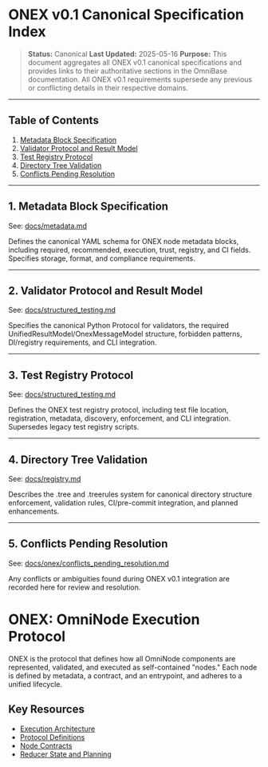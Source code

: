 # ONEX v0.1 Canonical Specification Index

> **Status:** Canonical
> **Last Updated:** 2025-05-16
> **Purpose:** This document aggregates all ONEX v0.1 canonical specifications and provides links to their authoritative sections in the OmniBase documentation. All ONEX v0.1 requirements supersede any previous or conflicting details in their respective domains.

---

## Table of Contents

1. [Metadata Block Specification](../metadata.md#onex-v01-canonical-metadata-block-specification)
2. [Validator Protocol and Result Model](../structured_testing.md#onex-v01-canonical-validator-protocol-and-result-model)
3. [Test Registry Protocol](../structured_testing.md#onex-v01-canonical-test-registry-protocol)
4. [Directory Tree Validation](../registry.md#onex-v01-canonical-directory-tree-validation)
5. [Conflicts Pending Resolution](./conflicts_pending_resolution.md)

---

## 1. Metadata Block Specification

See: [docs/metadata.md](../metadata.md#onex-v01-canonical-metadata-block-specification)

Defines the canonical YAML schema for ONEX node metadata blocks, including required, recommended, execution, trust, registry, and CI fields. Specifies storage, format, and compliance requirements.

---

## 2. Validator Protocol and Result Model

See: [docs/structured_testing.md](../structured_testing.md#onex-v01-canonical-validator-protocol-and-result-model)

Specifies the canonical Python Protocol for validators, the required UnifiedResultModel/OnexMessageModel structure, forbidden patterns, DI/registry requirements, and CLI integration.

---

## 3. Test Registry Protocol

See: [docs/structured_testing.md](../structured_testing.md#onex-v01-canonical-test-registry-protocol)

Defines the ONEX test registry protocol, including test file location, registration, metadata, discovery, enforcement, and CLI integration. Supersedes legacy test registry scripts.

---

## 4. Directory Tree Validation

See: [docs/registry.md](../registry.md#onex-v01-canonical-directory-tree-validation)

Describes the .tree and .treerules system for canonical directory structure enforcement, validation rules, CI/pre-commit integration, and planned enhancements.

---

## 5. Conflicts Pending Resolution

See: [docs/onex/conflicts_pending_resolution.md](./conflicts_pending_resolution.md)

Any conflicts or ambiguities found during ONEX v0.1 integration are recorded here for review and resolution.

# ONEX: OmniNode Execution Protocol

ONEX is the protocol that defines how all OmniNode components are represented, validated, and executed as self-contained "nodes." Each node is defined by metadata, a contract, and an entrypoint, and adheres to a unified lifecycle.

## Key Resources

- [Execution Architecture](../milestones/onex_execution_architecture.md)
- [Protocol Definitions](../nodes/protocol_definitions.md)
- [Node Contracts](../nodes/node_contracts.md)
- [Reducer State and Planning](../nodes/state_reducers.md) 